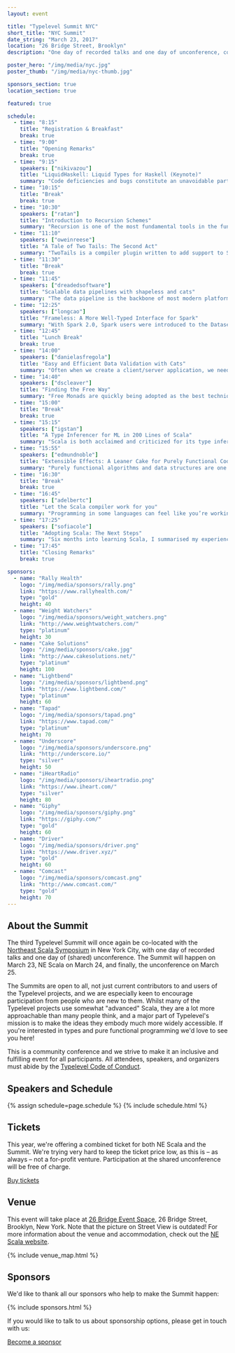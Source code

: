 ```yaml
---
layout: event

title: "Typelevel Summit NYC"
short_title: "NYC Summit"
date_string: "March 23, 2017"
location: "26 Bridge Street, Brooklyn"
description: "One day of recorded talks and one day of unconference, co-located with NE Scala."

poster_hero: "/img/media/nyc.jpg"
poster_thumb: "/img/media/nyc-thumb.jpg"

sponsors_section: true
location_section: true

featured: true

schedule:
  - time: "8:15"
    title: "Registration & Breakfast"
    break: true
  - time: "9:00"
    title: "Opening Remarks"
    break: true
  - time: "9:15"
    speakers: ["nikivazou"]
    title: "LiquidHaskell: Liquid Types for Haskell (Keynote)"
    summary: "Code deficiencies and bugs constitute an unavoidable part of software systems. In safety-critical systems, like aircrafts or medical equipment, even a single bug can lead to catastrophic impacts such as injuries or death. Formal verification can be used to statically track code deficiencies by proving or disproving correctness properties of a system.  However, at its current state formal verification is a cumbersome process that is rarely used by mainstream developers.  This talk presents LiquidHaskell, a usable formal verifier for Haskell programs. LiquidHaskell naturally integrates the specification of correctness properties in the development process. Moreover, verification is automatic, requiring no explicit proofs or complicated annotations.  At the same time, the specification language is expressive and modular, allowing the user to specify correctness properties ranging from totality and termination to memory safety and safe resource (e.g., file) manipulation.  Finally, LiquidHaskell has been used to verify more than 10,000 lines of real-world Haskell programs.  LiquidHaskell serves as a prototype verifier in a future where formal techniques will be used to facilitate, instead of hinder, software development. For instance, by automatically providing instant feedback, a verifier will allow a web security developer to immediately identify potential code vulnerabilities."
  - time: "10:15"
    title: "Break"
    break: true
  - time: "10:30"
    speakers: ["ratan"]
    title: "Introduction to Recursion Schemes"
    summary: "Recursion is one of the most fundamental tools in the functional programmer’s kit. As with most fundamental tools, it’s quite powerful, and likely, too powerful for most applications. Abstracting away the explicit recursion from algorithms can make them easier to reason about, understand and maintain. Separating description of the program from interpretation, is a pattern we often see in functional programming. This talk is about applying that idea to recursive algorithms. This talk will attempt to be as self-contained as possible and will hopefully make {cata|ana|para|apo}morphisms less intimidating by showing the internals of how they could be implemented with as few parts of Scala as possible."
  - time: "11:10"
    speakers: ["oweinreese"]
    title: "A Tale of Two Tails: The Second Act"
    summary: "TwoTails is a compiler plugin written to add support to Scala for mutual tail recursion. While Trampolines or trampolined style recursion solve the direct need, they require explicit construction by a developer and add overhead in the form of additional data structures. Unfortunately, building a “native” solution directly into Scalac without using trampolines is not a straight forward task, even with basic tail recursion. In the latest version, a second compilation scheme has been introduced solving an issue peculiar to the JVM which the first scheme was not able to properly address. I’ll discuss both the motivation behind this new scheme and the trade-offs entailed by using it, highlighting which is more appropriate given your circumstances."
  - time: "11:30"
    title: "Break"
    break: true
  - time: "11:45"
    speakers: ["dreadedsoftware"]
    title: "Scalable data pipelines with shapeless and cats"
    summary: "The data pipeline is the backbone of most modern platforms. Not only is it important to make sure your pipeline is fast and reliable but, a team also needs to be able to deploy new endpoints quickly. This talk uses inductive implicits and typeclasses to make onboarding painless. With only a limited knowledge of shapeless and cats, a developer can create scalable and maintainable data pipeline architectures that are assembled at compile time. With inductive types, pipelines can be combined to create compound pipelines simply and easily. And cats provides ready-made typeclasses which can help cut down on development time."
  - time: "12:25"
    speakers: ["longcao"]
    title: "Frameless: A More Well-Typed Interface for Spark"
    summary: "With Spark 2.0, Spark users were introduced to the Dataset API, which sought to combine the static guarantees of types (much like in RDDs) with enhancements from Spark SQL’s Catalyst optimizer, which were previously only available to more a weakly typed DataFrame API. In this introductory level talk, we’ll take a brief look at some of the rough edges encountered when working with Datasets and how Frameless, a Typelevel library attempting to add a more well-typed veneer over Spark, can help."
  - time: "12:45"
    title: "Lunch Break"
    break: true
  - time: "14:00"
    speakers: ["danielasfregola"]
    title: "Easy and Efficient Data Validation with Cats"
    summary: "Often when we create a client/server application, we need to validate the requests: can the user associated to the request perform this operation? Can they access or modify the data? Is the input well-formed? When the data validation component in our application is not well designed, the code can quickly become not expressive enough and probably difficult to maintain. Business rules don’t help, adding more and more requirements to add in our validation, making it more and more complex to clearly represent and maintain. At the same time when the validation fails, it should be fairly straight forward to understand why the request was rejected, so that actions can be taken accordingly. This talk introduces Cats, a Scala library based on category theory, and some of its most interesting components for data validation. In particular, we’ll discuss some options to achieve efficient and expressive data validation. We will also argue that, compared to other options in the language, Cats is particularly suited for the task thanks to its easy-to-use data types and more approachable syntax. Throughout the talk, you will see numerous examples on how data validation can be achieved in a clean and robust way, and how we can easily integrate it in our code, without any specific knowledge of category theory."
  - time: "14:40"
    speakers: ["dscleaver"]
    title: "Finding the Free Way"
    summary: "Free Monads are quickly being adopted as the best technique for developing in a pure functional style. Unfortunately, the details for how to best apply them is often left as “an exercise for the reader.” Recently my team began using Free Monads to build Web Services within the Play Framework. We wanted to use Free Monads in an easy to follow way with minimum boilerplate, while still slotting naturally into the Play Framework. In this talk I’ll outline how we took some wrong turns, hit a few potholes, but ultimately found a way to use Free that works for us."
  - time: "15:00"
    title: "Break"
    break: true
  - time: "15:15"
    speakers: ["igstan"]
    title: "A Type Inferencer for ML in 200 Lines of Scala"
    summary: "Scala is both acclaimed and criticized for its type inference capabilities. But most of this criticism stems from Scala’s object-functional nature, so how does type inference look like and work in functional languages without objects, such as Standard ML or Haskell? This talk aims to show one way to achieving that. We will present Wand’s type inference algorithm, a lesser known, but easier to understand and extend alternative to the classic Damas-Hindley-Milner algorithm. We’ll use a small subset of Standard ML as a vehicle language and Scala as the implementation language."
  - time: "15:55"
    speakers: ["edmundnoble"]
    title: "Extensible Effects: A Leaner Cake for Purely Functional Code"
    summary: "Purely functional algorithms and data structures are one thing, but purely functional program architectures are a completely different beast. Constructors and dependency injection frameworks compete in the object oriented landscape; in Scala, we have the Cake Pattern as well. Regardless, we aren’t doing purely functional programming just to pass around mutable objects with state, and the Cake Pattern has a similar problem with hiding effects from the user. Extensible effects provide not only a uniform interface to monadic effects, but a dependency injection mechanism that is aware of them. Finally tagless encodings provide an object-oriented view of the problem, which compared to the initial ADT encoding can be not only easier to understand for newcomers but more efficient."
  - time: "16:30"
    title: "Break"
    break: true
  - time: "16:45"
    speakers: ["adelbertc"]
    title: "Let the Scala compiler work for you"
    summary: "Programming in some languages can feel like you’re working for the compiler - the type checker is naggy, the type system limiting, and much of your code is extraneous. This is backwards. The compiler should be working for you, helping you check your code, allowing you to express the abstractions you want, and enabling you to write clean, beautiful code. In Scala we are lucky to have such a compiler. In this talk we will explore a variety of techniques, libraries, and compiler plugins for Scala that demonstrate the utility of having a compiler that works for you."
  - time: "17:25"
    speakers: ["sofiacole"]
    title: "Adopting Scala: The Next Steps" 
    summary: "Six months into learning Scala, I summarised my experience and delivered a talk to help others going through the same process. This covered effective learning methods, an initial list of topics, and some tips so that others could be effective quickly whilst avoiding some common mistakes. Over a year later, I will reflect on those methods and their result, talk about how I extended my knowledge of functional programming, and explore how to introduce key concepts without feeling overwhelmed. My aim is to present the insights and challenges encountered when learning functional programming to make the experience as approachable as possible."
  - time: "17:45"
    title: "Closing Remarks"
    break: true

sponsors:
  - name: "Rally Health"
    logo: "/img/media/sponsors/rally.png"
    link: "https://www.rallyhealth.com/"
    type: "gold"
    height: 40
  - name: "Weight Watchers"
    logo: "/img/media/sponsors/weight_watchers.png"
    link: "http://www.weightwatchers.com/"
    type: "platinum"
    height: 30
  - name: "Cake Solutions"
    logo: "/img/media/sponsors/cake.jpg"
    link: "http://www.cakesolutions.net/"
    type: "platinum"
    height: 100
  - name: "Lightbend"
    logo: "/img/media/sponsors/lightbend.png"
    link: "https://www.lightbend.com/"
    type: "platinum"
    height: 60
  - name: "Tapad"
    logo: "/img/media/sponsors/tapad.png"
    link: "https://www.tapad.com/"
    type: "platinum"
    height: 70
  - name: "Underscore"
    logo: "/img/media/sponsors/underscore.png"
    link: "http://underscore.io/"
    type: "silver"
    height: 50
  - name: "iHeartRadio"
    logo: "/img/media/sponsors/iheartradio.png"
    link: "https://www.iheart.com/"
    type: "silver"
    height: 80
  - name: "Giphy"
    logo: "/img/media/sponsors/giphy.png"
    link: "https://giphy.com/"
    type: "gold"
    height: 60
  - name: "Driver"
    logo: "/img/media/sponsors/driver.png"
    link: "https://www.driver.xyz/"
    type: "gold"
    height: 60
  - name: "Comcast"
    logo: "/img/media/sponsors/comcast.png"
    link: "http://www.comcast.com/"
    type: "gold"
    height: 70
---
```


## About the Summit

The third Typelevel Summit will once again be co-located with the [Northeast Scala Symposium](http://www.nescala.org/) in New York City, with one day of recorded talks and one day of (shared) unconference.
The Summit will happen on March 23, NE Scala on March 24, and finally, the unconference on March 25.

The Summits are open to all, not just current contributors to and users of the Typelevel projects, and we are especially keen to encourage participation from people who are new to them.
Whilst many of the Typelevel projects use somewhat "advanced" Scala, they are a lot more approachable than many people think, and a major part of Typelevel's mission is to make the ideas they embody much more widely accessible.
If you're interested in types and pure functional programming we'd love to see you here!

This is a community conference and we strive to make it an inclusive and fulfilling event for all participants. All attendees, speakers, and organizers must abide by the [Typelevel Code of Conduct](http://typelevel.org/conduct.html).

## Speakers and Schedule

{% assign schedule=page.schedule %}
{% include schedule.html %}

## Tickets

This year, we're offering a combined ticket for both NE Scala and the Summit.
We're trying very hard to keep the ticket price low, as this is – as always – not a for-profit venture.
Participation at the shared unconference will be free of charge.

<a class="btn large" href="https://ti.to/northeast-scala-symposium/northeast-scala-symposium-2017">Buy tickets</a>

## Venue

This event will take place at [26 Bridge Event Space](http://www.26bridge.com/), 26 Bridge Street, Brooklyn, New York.
Note that the picture on Street View is outdated!
For more information about the venue and accommodation, check out the [NE Scala website](http://www.nescala.org/).

{% include venue_map.html %}

## Sponsors

We'd like to thank all our sponsors who help to make the Summit happen:

{% include sponsors.html %}

If you would like to talk to us about sponsorship options, please get in touch with us:

<a class="btn large" href="mailto:info@typelevel.org">Become a sponsor</a>
